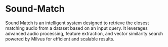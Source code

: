 # Sound-Match
Sound Match is an intelligent system designed to retrieve the closest matching audio from a dataset based on an input query. It leverages advanced audio processing, feature extraction, and vector similarity search powered by Milvus for efficient and scalable results.
